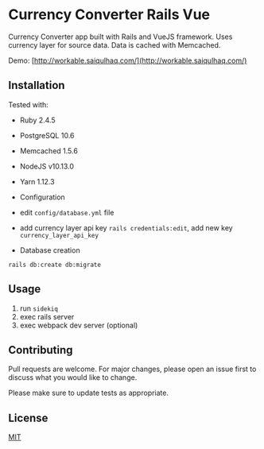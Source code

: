# Currency Converter Rails Vue

Currency Converter app built with Rails and VueJS framework. Uses currency layer for source data. 
Data is cached with Memcached.

Demo: [http://workable.saiqulhaq.com/](http://workable.saiqulhaq.com/)

## Installation

Tested with:

* Ruby 2.4.5
* PostgreSQL 10.6
* Memcached 1.5.6
* NodeJS v10.13.0
* Yarn 1.12.3

* Configuration

* edit `config/database.yml` file
* add currency layer api key `rails credentials:edit`, add new key `currency_layer_api_key`

* Database creation

`rails db:create db:migrate`

## Usage

1. run `sidekiq`
2. exec rails server
3. exec webpack dev server (optional) 

## Contributing
Pull requests are welcome. For major changes, please open an issue first to discuss what you would like to change.

Please make sure to update tests as appropriate.

## License
[MIT](https://choosealicense.com/licenses/mit/)
